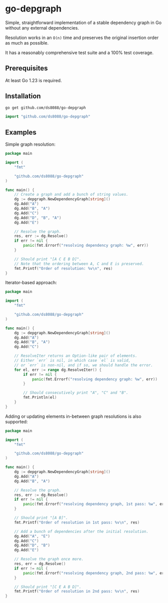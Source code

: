 # go-depgraph

Simple, straightforward implementation of a stable dependency graph in Go
without any external dependencies.

Resolution works in an `O(n)` time and preserves the original insertion order
as much as possible.

It has a reasonably comprehensive test suite and a 100% test coverage.

## Prerequisites

At least Go 1.23 is required.

## Installation

```sh
go get github.com/ds8088/go-depgraph
```

```go
import "github.com/ds8088/go-depgraph"
```

## Examples

Simple graph resolution:

```go
package main

import (
    "fmt"

    "github.com/ds8088/go-depgraph"
)

func main() {
    // Create a graph and add a bunch of string values.
    dg := depgraph.NewDependencyGraph[string]()
    dg.Add("A")
    dg.Add("B", "A")
    dg.Add("C")
    dg.Add("D", "B", "A")
    dg.Add("E")

    // Resolve the graph.
    res, err := dg.Resolve()
    if err != nil {
        panic(fmt.Errorf("resolving dependency graph: %w", err))
    }

    // Should print "[A C E B D]".
    // Note that the ordering between A, C and E is preserved.
    fmt.Printf("Order of resolution: %v\n", res)
}
```

Iterator-based approach:

```go
package main

import (
    "fmt"

    "github.com/ds8088/go-depgraph"
)

func main() {
    dg := depgraph.NewDependencyGraph[string]()
    dg.Add("A")
    dg.Add("B", "A")
    dg.Add("C")

    // ResolveIter returns an Option-like pair of elements.
    // Either `err` is nil, in which case `el` is valid,
    // or `err` is non-nil, and if so, we should handle the error.
    for el, err := range dg.ResolveIter() {
        if err != nil {
            panic(fmt.Errorf("resolving dependency graph: %w", err))
        }

        // Should consecutively print "A", "C" and "B".
        fmt.Println(el)
    }
}
```

Adding or updating elements in-between graph resolutions is also supported:

```go
package main

import (
    "fmt"

    "github.com/ds8088/go-depgraph"
)

func main() {
    dg := depgraph.NewDependencyGraph[string]()
    dg.Add("A")
    dg.Add("B", "A")

    // Resolve the graph.
    res, err := dg.Resolve()
    if err != nil {
        panic(fmt.Errorf("resolving dependency graph, 1st pass: %w", err))
    }

    // Should print "[A B]".
    fmt.Printf("Order of resolution in 1st pass: %v\n", res)

    // Add a bunch of dependencies after the initial resolution.
    dg.Add("A", "E")
    dg.Add("C")
    dg.Add("D", "B")
    dg.Add("E")

    // Resolve the graph once more.
    res, err = dg.Resolve()
    if err != nil {
        panic(fmt.Errorf("resolving dependency graph, 2nd pass: %w", err))
    }

    // Should print "[C E A B D]".
    fmt.Printf("Order of resolution in 2nd pass: %v\n", res)
}
```
